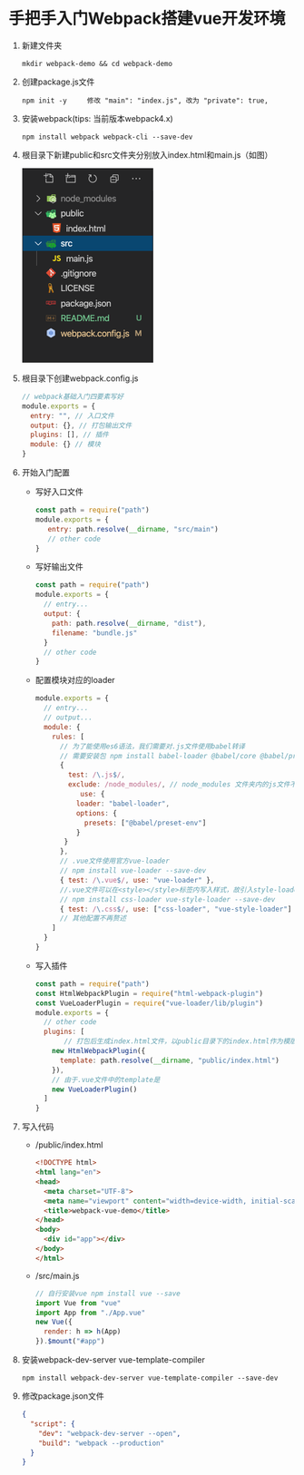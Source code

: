 # 手把手入门Webpack搭建vue开发环境

1. 新建文件夹

   ```terminal
   mkdir webpack-demo && cd webpack-demo
   ```

2. 创建package.js文件

   ```terminal
   npm init -y     修改 "main": "index.js", 改为 "private": true,
   ```

3. 安装webpack(tips: 当前版本webpack4.x)

   ```terminal
   npm install webpack webpack-cli --save-dev
   ```

4. 根目录下新建public和src文件夹分别放入index.html和main.js（如图）

   <img src="./src/img/截图.png" alt="目录结构" style="zoom:50%;" />

5. 根目录下创建webpack.config.js

   ```javascript
   // webpack基础入门四要素写好
   module.exports = {
     entry: "", // 入口文件
     output: {}, // 打包输出文件
     plugins: [], // 插件
     module: {} // 模块
   }
   ```

6. 开始入门配置

   - 写好入口文件

     ```javascript
     const path = require("path")
     module.exports = {
     	entry: path.resolve(__dirname, "src/main")
     	// other code
     }
     ```

   - 写好输出文件

     ```javascript
     const path = require("path")
     module.exports = {
       // entry...
       output: {
         path: path.resolve(__dirname, "dist"),
         filename: "bundle.js"
       }
       // other code
     }
     ```

   - 配置模块对应的loader

     ```javascript
     module.exports = {
       // entry...
       // output...
       module: {
         rules: [
           // 为了能使用es6语法，我们需要对.js文件使用babel转译
           // 需要安装包 npm install babel-loader @babel/core @babel/presets-env --save-dev
           { 
             test: /\.js$/,
             exclude: /node_modules/, // node_modules 文件夹内的js文件不在转译范围内
            	use: {
               loader: "babel-loader",
               options: {
                 presets: ["@babel/preset-env"]
               }
           	}
           },
           // .vue文件使用官方vue-loader  
           // npm install vue-loader --save-dev
           { test: /\.vue$/, use: "vue-loader" }, 
           //.vue文件可以在<style></style>标签内写入样式，故引入style-loader
           // npm install css-loader vue-style-loader --save-dev
           { test: /\.css$/, use: ["css-loader", "vue-style-loader"] }
           // 其他配置不再赘述
         ]
       }
     }
     ```

   - 写入插件

     ```javascript
     const path = require("path")
     const HtmlWebpackPlugin = require("html-webpack-plugin")
     const VueLoaderPlugin = require("vue-loader/lib/plugin")
     module.exports = {
       // other code
       plugins: [
     		// 打包后生成index.html文件，以public目录下的index.html作为模版    
         new HtmlWebpackPlugin({
           template: path.resolve(__dirname, "public/index.html")
         }),
         // 由于.vue文件中的template是
         new VueLoaderPlugin()
       ]
     }
     ```

7. 写入代码

   - /public/index.html

     ```html
     <!DOCTYPE html>
     <html lang="en">
     <head>
       <meta charset="UTF-8">
       <meta name="viewport" content="width=device-width, initial-scale=1.0">
       <title>webpack-vue-demo</title>
     </head>
     <body>
       <div id="app"></div>
     </body>
     </html>
     ```

   - /src/main.js

     ```javascript
     // 自行安装vue npm install vue --save
     import Vue from "vue"
     import App from "./App.vue"
     new Vue({
       render: h => h(App)
     }).$mount("#app")
     ```

8. 安装webpack-dev-server vue-template-compiler

   ```terminal
   npm install webpack-dev-server vue-template-compiler --save-dev
   ```

9. 修改package.json文件

   ```json
   {
     "script": {
       "dev": "webpack-dev-server --open",
       "build": "webpack --production"
     }
   }
   ```

   

